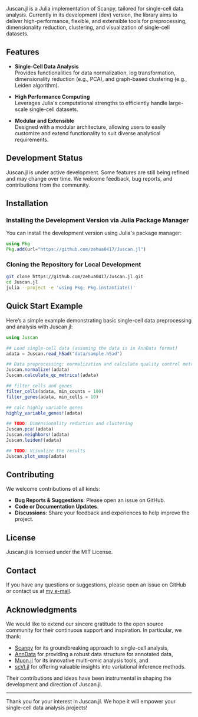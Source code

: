 Juscan.jl is a Julia implementation of Scanpy, tailored for single-cell data analysis. Currently in its development (dev) version, the library aims to deliver high-performance, flexible, and extensible tools for preprocessing, dimensionality reduction, clustering, and visualization of single-cell datasets.

## Features

- **Single-Cell Data Analysis**  
  Provides functionalities for data normalization, log transformation, dimensionality reduction (e.g., PCA), and graph-based clustering (e.g., Leiden algorithm).

- **High Performance Computing**  
  Leverages Julia's computational strengths to efficiently handle large-scale single-cell datasets.

- **Modular and Extensible**  
  Designed with a modular architecture, allowing users to easily customize and extend functionality to suit diverse analytical requirements.

## Development Status

Juscan.jl is under active development. Some features are still being refined and may change over time. We welcome feedback, bug reports, and contributions from the community.

## Installation

### Installing the Development Version via Julia Package Manager

You can install the development version using Julia's package manager:

```julia
using Pkg
Pkg.add(url="https://github.com/zehua0417/Juscan.jl")
```

### Cloning the Repository for Local Development

```bash
git clone https://github.com/zehua0417/Juscan.jl.git
cd Juscan.jl
julia --project -e 'using Pkg; Pkg.instantiate()'
```

## Quick Start Example

Here’s a simple example demonstrating basic single-cell data preprocessing and analysis with Juscan.jl:

```julia
using Juscan

## Load single-cell data (assuming the data is in AnnData format)
adata = Juscan.read_h5ad("data/sample.h5ad")

## Data preprocessing: normalization and calculate quality control metrics
Juscan.normalize!(adata)
Juscan.calculate_qc_metrics!(adata)

## filter cells and genes
filter_cells(adata, min_counts = 100)
filter_genes(adata, min_cells = 10)

## calc highly variable genes
highly_variable_genes!(adata)

## TODO: Dimensionality reduction and clustering
Juscan.pca!(adata)
Juscan.neighbors!(adata)
Juscan.leiden!(adata)

## TODO: Visualize the results
Juscan.plot_umap(adata)
```

## Contributing

We welcome contributions of all kinds:

- **Bug Reports & Suggestions**: Please open an issue on GitHub.
- **Code or Documentation Updates**.
- **Discussions**: Share your feedback and experiences to help improve the project.

## License

Juscan.jl is licensed under the MIT License.

## Contact

If you have any questions or suggestions, please open an issue on GitHub or contact us at [my e-mail](mailto:zehuali0417@gmail.com).

## Acknowledgments

We would like to extend our sincere gratitude to the open source community for their continuous support and inspiration. In particular, we thank:

- [Scanpy](https://github.com/theislab/scanpy) for its groundbreaking approach to single-cell analysis,
- [AnnData](https://github.com/theislab/anndata) for providing a robust data structure for annotated data,
- [Muon.jl](https://github.com/scverse/Muon.jl.git) for its innovative multi-omic analysis tools, and
- [scVI.jl](https://github.com/maren-ha/scVI.jl.git) for offering valuable insights into variational inference methods.

Their contributions and ideas have been instrumental in shaping the development and direction of Juscan.jl.

---

Thank you for your interest in Juscan.jl. We hope it will empower your single-cell data analysis projects!
